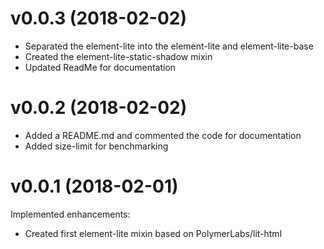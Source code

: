 # v0.0.3 (2018-02-02)

- Separated the element-lite into the element-lite and element-lite-base
- Created the element-lite-static-shadow mixin
- Updated ReadMe for documentation

# v0.0.2 (2018-02-02)

- Added a README.md and commented the code for documentation
- Added size-limit for benchmarking

# v0.0.1 (2018-02-01)

Implemented enhancements:
- Created first element-lite mixin based on PolymerLabs/lit-html